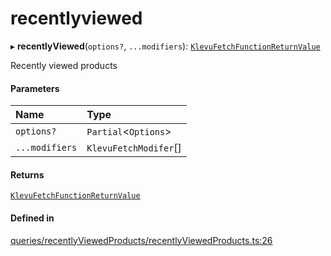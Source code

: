 # recentlyviewed
      
▸ **recentlyViewed**(`options?`, `...modifiers`): [`KlevuFetchFunctionReturnValue`](klevufetchfunctionreturnvalue.md)

Recently viewed products

#### Parameters

| Name | Type |
| :------ | :------ |
| `options?` | `Partial`<`Options`\> |
| `...modifiers` | `KlevuFetchModifer`[] |

#### Returns

[`KlevuFetchFunctionReturnValue`](klevufetchfunctionreturnvalue.md)

#### Defined in

[queries/recentlyViewedProducts/recentlyViewedProducts.ts:26](https://github.com/klevultd/frontend-sdk/blob/492d3760/packages/klevu-core/src/queries/recentlyViewedProducts/recentlyViewedProducts.ts#L26)

